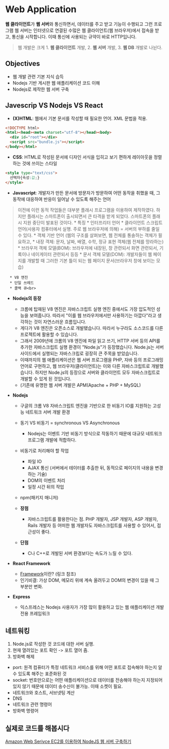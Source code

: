 # Web Application
**웹 클라이언트**가 **웹 서버**와 통신하면서, 데이터를 주고 받고 기능이 수행되고 그런 프로그램
웹 서버는 인터넷으로 연결된 수많은 웹 클라이언트(웹 브라우저)에서 접속을 받고, 통신을 시작합니다. 이때 통신에 사용되는 규약이 바로 HTTP입니다.
> 웹 개발은 크게 1. **웹 클라이언트** 개발, 2. **웹 서버** 개발, 3. **웹 DB** 개발로 나뉜다.<br>

## Objectives
* 웹 개발 관련 기본 지식 습득
* Nodejs 기반 게시판 웹 애플리케이션 코드 이해
* Nodejs로 제작한 웹 서버 구축<br>

## Javescrip VS Nodejs VS React
* **(X)HTML**: 웹에서 기본 문서를 작성할 때 필요한 언어. XML 문법을 적용.
```html
<!DOCTYPE html>
<html><head><meta charset="utf-8"></head><body>
  <div id="root"></div>
  <script src="bundle.js"></script>
</body></html>
```

* **CSS**: HTML로 작성된 문서에 디자인 서식을 입히고 보기 편하게 레이아웃을 정렬하는 것에 쓰이는 스타일
```html
<style type="text/css">
  선택자{속성:값;}
</style>
```

* **Javascript**: 개발자가 만든 문서에 방문자가 방문하여 어떤 동작을 취했을 때, 그 동작에 대응하여 반응이 일어날 수 있도록 해주는 언어
> 이전에 이런 동적 작업들은 대부분 플래시 프로그램을 이용하여 제작하였다. 하지만 플래시는 스마트폰이 출시되면서 큰 타격을 받게 되었다. 스마트폰의 플래시 지원 중단이 발표된 것이다.
    * 특징
      * 인터프리터 언어
      * 클라이언트 스크립트 언어(사용자 컴퓨터에서 실행. 주로 웹 브라우저에 의해) = 서버의 부하를 줄일 수 있다. 
      * 객체 기반 언어 (웹의 구조를 살펴보면, 웹 전체를 통솔하는 객체가 필요하고,
        * 내장 객체: 문자, 날짜, 배열, 수학, 정규 표현 객체(웹 전체를 망라하는)
        * 브라우저 객체 모델(BOM): 브라우저에 내장된, 창 관련되서 화면 관련되서, 기록이나 네이게이터 관련되서 등등
        * 문서 객체 모델(DOM): 개발자들이 웹 페이지를 개발할 때 그러한 기본 틀이 되는 웹 페이지 문서(브라우저 창에 보이는 모습)
    
      * V8 엔진
      * 단일 쓰레드
      * 콜백 큐<br>

* **Nodejs의 등장**
  * 크롬에 탑재된 V8 엔진은 자바스크립트 실행 엔진 중에서도 가장 압도적인 성능을 보여줍니다. 따라서 "이를 웹 브라우저에서만 사용하기는 아깝다"라고 생각하는 것이 자연스러운 흐름입니다.
  * 게다가 V8 엔진은 오픈소스로 개발됐습니다. 따라서 누구라도 소스코드를 다른 프로젝트에 활용할 수 있습니다.
  * 그래서 2009년에 크롬의 V8 엔진에 파일 읽고 쓰기, HTTP 서버 등의 API를 추가한 자바스크립트 실행 환경이 "Node.js"가 등장했습니다. Node.js는 서버 사이드에서 실행되는 자바스크립로 굉장히 큰 주목을 받았습니다.
  * 이때까지의 웹 애플리케이션은 웹 서버 프로그램을 PHP, 자바 등의 프로그래밍 언어로 구현하고, 웹 브라우저(클라이언트)는 이와 다른 자바스크립트로 개발했습니다. 하지만 Node.js의 등장으로 서버와 클라이언트 모두 자바스크립트로 개발할 수 있게 된 것입니다.
  * (기존에 유명한 웹 서버 개발은 APM(Apache + PHP + MySQL)<br>

* **Nodejs**
  * 구글의 크롬 V8 자바스크립트 엔진을 기반으로 한 비동기 IO를 지원하는 고성능 네트워크 서버 개발 환경
  * 동기 VS 비동기 = synchronous VS Asynchronous
    * Nodejs는 이벤트 기반 비동기 방식으로 작동하기 때문에 대규모 네트워크 프로그램 개발에 적합하다.
  * 비동기로 처리해야 할 작업
    * 파일 IO
    * AJAX 통신 (서버에서 테이터를 추출한 뒤, 동적으로 페이지의 내용을 변경하는 기술)
    * DOM의 이벤트 처리
    * 일정 시간 뒤의 작업
  * npm(패키지 매니저)<br>

  * **장점**
    * 자바스크립트를 활용한다는 점. PHP 개발자, JSP 개발자, ASP 개발자, Rails 개발자 등 어떠한 웹 개발자도 자바스크립트를 사용할 수 있어서, 접근성이 좋다.
  * **단점**
    * C나 C++로 개발된 서버 환경보다는 속도가 느릴 수 있다.<br>

* **React Framework**
    * [Framework](https://webclub.tistory.com/458)이란? (링크 참조)
    * 인기비결: 가상 DOM, 메모리 위에 계속 올려두고 DOM의 변경이 있을 때 그 부분만 변화.<br>

* **Express**
    - 익스프레스는 Nodejs 사용자가 가장 많이 활용하고 있는 웹 애플리케이션 개발 전용 프레임워크<br>

## 네트워킹
1. Node.js로 작성한 것 코드에 대한 서버 실행.
2. 현재 열려있는 포트 확인 -> 포트 열어 줌.
3. 방화벽 해제<br>

  * port: 원격 컴퓨터가 특정 네트워크 서비스를 위해 어떤 포트로 접속해야 하는지 알 수 있도록 해주는 표준화된 것
  * socket: 번호만으로는 어떤 애플리케이션으로 데이터를 전송해야 하는지 지정되어 있지 않기 때문에 데이터 송수신이 불가능. 이때 소켓이 필요.
  * 네트워크와 호스트, 서브넷팅 계산
  * DNS
  * 네트워크 관련 명령어
  * 방화벽 명령어<br>

## 실제로 코드를  해봅시다
[Amazon Web Serivce EC2를 이용하여 NodeJS 웹 서버 구축하기](https://cinema4dr12.tistory.com/741)<br>

